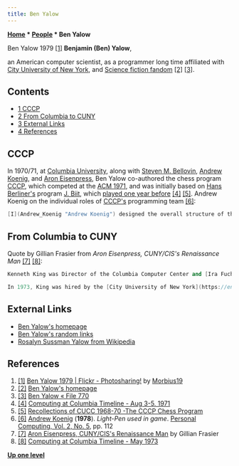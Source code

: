 ```yaml
---
title: Ben Yalow
---
```

**[Home](Home "Home") * [People](People "People") * Ben Yalow**

[](http://www.flickr.com/photos/morbius19/6111468726/) Ben Yalow 1979 <a id="cite-note-1" href="#cite-ref-1">[1]</a>
**Benjamin (Ben) Yalow**,

an American computer scientist, as a programmer long time affiliated with [City University of New York](https://en.wikipedia.org/wiki/City_University_of_New_York), and [Science fiction fandom](https://en.wikipedia.org/wiki/Science_fiction_fandom) <a id="cite-note-2" href="#cite-ref-2">[2]</a> <a id="cite-note-3" href="#cite-ref-3">[3]</a>.

## Contents

- [1 CCCP](#cccp)
- [2 From Columbia to CUNY](#from-columbia-to-cuny)
- [3 External Links](#external-links)
- [4 References](#references)

## CCCP

In 1970/71, at [Columbia University](Columbia_University "Columbia University"), along with [Steven M. Bellovin](Steven_M._Bellovin "Steven M. Bellovin"), [Andrew Koenig](Andrew_Koenig "Andrew Koenig"), and [Aron Eisenpress](Aron_Eisenpress "Aron Eisenpress"), Ben Yalow co-authored the chess program [CCCP](</CCCP_(US)> "CCCP (US)"), which competed at the [ACM 1971](ACM_1971 "ACM 1971"), and was initially based on [Hans Berliner's](Hans_Berliner "Hans Berliner") program [J. Biit](J._Biit "J. Biit"), which [played one year before](ACM_1970 "ACM 1970") <a id="cite-note-4" href="#cite-ref-4">[4]</a> <a id="cite-note-5" href="#cite-ref-5">[5]</a>.
Andrew Koenig on the individual roles of [CCCP's](</CCCP_(US)> "CCCP (US)") programming team <a id="cite-note-6" href="#cite-ref-6">[6]</a>:

```C++
[I](Andrew_Koenig "Andrew Koenig") designed the overall structure of the program and coded much of the [human interface](User_Interface "User Interface"). [Steve](Steven_M._Bellovin "Steven M. Bellovin") wrote the [tree searching](Search "Search") and [pruning](Pruning "Pruning") routines, Ben did the [move generation](Move_Generation "Move Generation") and [evaluation routines](Evaluation "Evaluation"), and [Aron](Aron_Eisenpress "Aron Eisenpress") wrote the part of the human interface that made it possible to [enter moves](Entering_Moves "Entering Moves") at a [2250 display](https://en.wikipedia.org/wiki/IBM_2250) with a [light pen](https://en.wikipedia.org/wiki/Light_pen) ...

```

## From Columbia to CUNY

Quote by Gillian Frasier from *Aron Eisenpress, CUNY/CIS's Renaissance Man* <a id="cite-note-7" href="#cite-ref-7">[7]</a> <a id="cite-note-8" href="#cite-ref-8">[8]</a>:

```C++
Kenneth King was Director of the Columbia Computer Center and [Ira Fuchs](https://en.wikipedia.org/wiki/Ira_Fuchs) Manager of Systems Programming. These two got to know [Eisenpress](Aron_Eisenpress "Aron Eisenpress") and had the foresight to encourage his curiosity. He was hired part-time to train the operators and then full-time as a systems programmer in 1971.

```

```C++
In 1973, King was hired by the [City University of New York](https://en.wikipedia.org/wiki/City_University_of_New_York) as Dean of Computing, with the specific mandate to create the new central CUNY computer center at 57th Street. He brought with him many of his Columbia staff - Eisenpress, Ben Yalow, Ira Fuchs, ... who made up the initial core of the CUNY/UCC systems group. 

```

## External Links

- [Ben Yalow's homepage](http://www.panix.com/~ybmcu/)
- [Ben Yalow's random links](http://www.panix.com/~ybmcu/links.htm)
- [Rosalyn Sussman Yalow from Wikipedia](https://en.wikipedia.org/wiki/Rosalyn_Sussman_Yalow)

## References

1. <a id="cite-ref-1" href="#cite-note-1">[1]</a> [Ben Yalow 1979 | Flickr - Photosharing!](http://www.flickr.com/photos/morbius19/6111468726/) by [Morbius19](http://www.flickr.com/photos/morbius19/with/6111468726/#photo_6111468726)
1. <a id="cite-ref-2" href="#cite-note-2">[2]</a> [Ben Yalow's homepage](http://www.panix.com/~ybmcu/)
1. <a id="cite-ref-3" href="#cite-note-3">[3]</a> [Ben Yalow « File 770](http://file770.com/?tag=ben-yalow)
1. <a id="cite-ref-4" href="#cite-note-4">[4]</a> [Computing at Columbia Timeline - Aug 3-5, 1971](http://www.columbia.edu/cu/computinghistory/index.html#cccp)
1. <a id="cite-ref-5" href="#cite-note-5">[5]</a> [Recollections of CUCC 1968-70 -The CCCP Chess Program](http://www.columbia.edu/cu/computinghistory/elliott-frank.html#cccp)
1. <a id="cite-ref-6" href="#cite-note-6">[6]</a> [Andrew Koenig](Andrew_Koenig "Andrew Koenig") (**1978**). *Light-Pen used in game*. [Personal Computing, Vol. 2, No. 5](Personal_Computing#2_5 "Personal Computing"), pp. 112
1. <a id="cite-ref-7" href="#cite-note-7">[7]</a> [Aron Eisenpress, CUNY/CIS's Renaissance Man](http://www1.cuny.edu/events/fyei/fall_1996/eisenpress.html) by Gillian Frasier
1. <a id="cite-ref-8" href="#cite-note-8">[8]</a> [Computing at Columbia Timeline - May 1973](http://www.columbia.edu/cu/computinghistory/index.html#ssio)

**[Up one level](People "People")**

